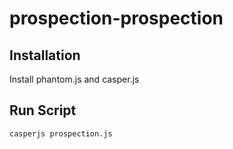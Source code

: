 prospection-prospection
=======================

## Installation

Install phantom.js and casper.js

## Run Script

    casperjs prospection.js

